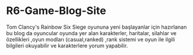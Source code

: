 # R6-Game-Blog-Site
Tom Clancy's Rainbow Six Siege oyununa yeni başlayanlar için hazırlanan bu blog da oyuncular oyunda yer alan karakterler, haritalar, silahlar ve özellikleri ,oyun modları (casual,ranked) ,rank sistemi ve oyun ile ilgili bilgileri okuyabilir ve karakterlere yorum yapabilir.
